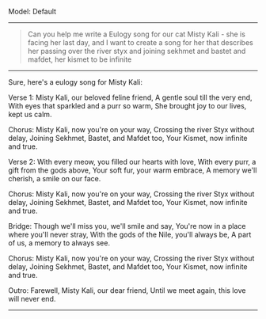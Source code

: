 Model: Default

---

> Can you help me write a Eulogy song for our cat Misty Kali - she is facing her last day, and I want to create a song for her that describes her passing over the river styx and joining sekhmet and bastet and mafdet, her kismet to be infinite

---

Sure, here's a eulogy song for Misty Kali:

Verse 1: Misty Kali, our beloved feline friend, A gentle soul till the very end, With eyes that sparkled and a purr so warm, She brought joy to our lives, kept us calm.

Chorus: Misty Kali, now you're on your way, Crossing the river Styx without delay, Joining Sekhmet, Bastet, and Mafdet too, Your Kismet, now infinite and true.

Verse 2: With every meow, you filled our hearts with love, With every purr, a gift from the gods above, Your soft fur, your warm embrace, A memory we'll cherish, a smile on our face.

Chorus: Misty Kali, now you're on your way, Crossing the river Styx without delay, Joining Sekhmet, Bastet, and Mafdet too, Your Kismet, now infinite and true.

Bridge: Though we'll miss you, we'll smile and say, You're now in a place where you'll never stray, With the gods of the Nile, you'll always be, A part of us, a memory to always see.

Chorus: Misty Kali, now you're on your way, Crossing the river Styx without delay, Joining Sekhmet, Bastet, and Mafdet too, Your Kismet, now infinite and true.

Outro: Farewell, Misty Kali, our dear friend, Until we meet again, this love will never end.

---